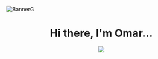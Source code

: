 
![BannerG](https://github.com/OmarQV/OmarQV/assets/153705582/0949c262-d2be-400a-b2da-0460b7db07ab)
<h1 align="center"> Hi there, I'm Omar... </h1>
<p align="center"> 
  <img src="https://komarev.com/ghpvc/?username=OmarQV&label=Profile%20Visitors&color=blueviolet&style=flat%22" /> 
</p>
